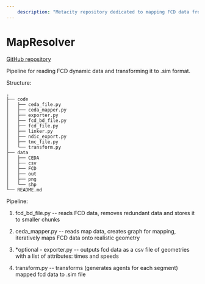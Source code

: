 ```yaml
---
    description: "Metacity repository dedicated to mapping FCD data from simplified net to CEDA network."
---
```

# MapResolver

[GitHub repository](https://github.com/MetacitySuite/Metacity-MapResolver)

Pipeline for reading FCD dynamic data and transforming it to .sim format.

Structure:
```
.
├── code
│   ├── ceda_file.py
│   ├── ceda_mapper.py
│   ├── exporter.py
│   ├── fcd_bd_file.py
│   ├── fcd_file.py
│   ├── linker.py
│   ├── ndic_export.py
│   ├── tmc_file.py
│   └── transform.py
├── data
│   ├── CEDA
│   ├── csv
│   ├── FCD
│   ├── out
│   ├── png
│   └── shp
└── README.md
```

Pipeline:

1. fcd_bd_file.py -- reads FCD data, removes redundant data and stores it to smaller chunks

2. ceda_mapper.py -- reads map data, creates graph for mapping, iteratively maps FCD data onto realistic geometry

3. *optional - exporter.py -- outputs fcd data as a csv file of geometries with a list of attributes: times and speeds

4. transform.py -- transforms (generates agents for each segment) mapped fcd data to .sim file 